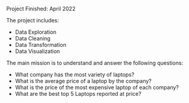 Project Finished: April 2022


The project includes:
  - Data Exploration
  - Data Cleaning
  - Data Transformation
  - Data Visualization


The main mission is to understand and answer the following questions: 

  - What company has the most variety of laptops?
  - What is the average price of a laptop by the company?
  - What is the price of the most expensive laptop of each company?
  - What are the best top 5 Laptops reported at price?
